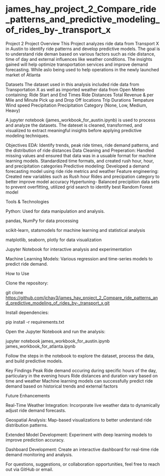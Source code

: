 # james_hay_project_2_Compare_ride_patterns_and_predictive_modeling_of_rides_by-_transport_x
Project 2
Project Overview
This Project analyzes ride data from Transport X in Austin to identify ride patterns and develop predictive models. The goal is to understand ride deman based on various factors such as ride distance, time of day and external influences like weather conditions. The insights gained will help optimize transportation services and improve demand forecasting. While aslo being used to help operations in the newly launched market of Atlanta

Datasets
The dataset used in this analysis included ride data from Transportation X as well as imported weather data from Open Meteo containing:
Ride Start and End Times
Ride Distances
Total Revenue & per Mile and Minute
Pick up and Drop Off locations
Trip Durations
Tempature
Wind speed
Precipitation
Precipitation Category (None, Low, Medium, Heavy)

A jupyter notebook (james_workbook_for_austin.ipynb) is used to process and analyze the datasets. The dateset is cleaned, transformed, and visualized to extract meaningful insights before applying predictive modeling techniques.

Objectives
EDA: Identify trends, peak ride times, ride demand patterns, and the distribution of ride distances
Data Cleaning and Preperation: Handled missing values and ensured that data was in a usuable format for machine learning models. Standardized time formats, and created rush hour, hour, and precipitation categories
Predictive modeling: Developed a demand forecasting model using ride ride metrics and weather
Feature engineering: Created new variables such as Rush hour Rides and precipation category to better improve model accuracy
Hypertuning- Balanced precipition data sets to prevent overfitting, utilized grid search to identify best Random Forest model

Tools & Technologies

Python: Used for data manipulation and analysis.

pandas, NumPy for data processing

scikit-learn, statsmodels for machine learning and statistical analysis

matplotlib, seaborn, plotly for data visualization

Jupyter Notebook for interactive analysis and experimentation

Machine Learning Models: Various regression and time-series models to predict ride demand.

How to Use

Clone the repository:

git clone https://github.com/jchay3/james_hay_project_2_Compare_ride_patterns_and_predictive_modeling_of_rides_by-_transport_x.git

Install dependencies:

pip install -r requirements.txt

Open the Jupyter Notebook and run the analysis:

jupyter notebook james_workbook_for_austin.ipynb
james_workbook_for_atlanta.ipynb

Follow the steps in the notebook to explore the dataset, process the data, and build predictive models.

Key Findings
Peak Ride demand occuring during specific hours of the day, particulary in the evening hours
Ride distances and duration vary based on time and weather
Machine learning models can successfully predict ride demand based on historical trends and external factors

Future Enhancements

Real-Time Weather Integration: Incorporate live weather data to dynamically adjust ride demand forecasts.

Geospatial Analysis: Map-based visualizations to better understand ride distribution patterns.

Extended Model Development: Experiment with deep learning models to improve prediction accuracy.

Dashboard Development: Create an interactive dashboard for real-time ride demand monitoring and analysis.

For questions, suggestions, or collaboration opportunities, feel free to reach out via GitHub or email.